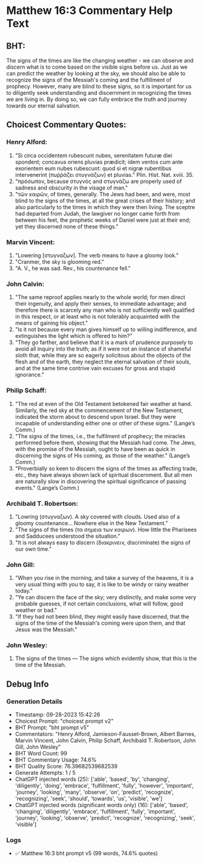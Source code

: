 # Matthew 16:3 Commentary Help Text

## BHT:
The signs of the times are like the changing weather - we can observe and discern what is to come based on the visible signs before us. Just as we can predict the weather by looking at the sky, we should also be able to recognize the signs of the Messiah's coming and the fulfillment of prophecy. However, many are blind to these signs, so it is important for us to diligently seek understanding and discernment in recognizing the times we are living in. By doing so, we can fully embrace the truth and journey towards our eternal salvation.

## Choicest Commentary Quotes:
### Henry Alford:
1. "Si circa occidentem rubescunt nubes, serenitatem futuræ diei spondent; concavus oriens pluvias prædicit; idem ventos cum ante exorientem eum nubes rubescunt: quod si et nigræ rubentibus intervenerint (πυῤῥάζει στυγνάζων) et pluvias." Plin. Hist. Nat. xviii. 35.
2. "πρόσωπον, because στυγνός and στυγνάζω are properly used of sadness and obscurity in the visage of man."
3. "τῶν καιρῶν, of times, generally. The Jews had been, and were, most blind to the signs of the times, at all the great crises of their history; and also particularly to the times in which they were then living. The sceptre had departed from Judah, the lawgiver no longer came forth from between his feet, the prophetic weeks of Daniel were just at their end; yet they discerned none of these things."

### Marvin Vincent:
1. "Lowering [στυγναζων]. The verb means to have a gloomy look."
2. "Cranmer, the sky is glooming red."
3. "A. V., he was sad. Rev., his countenance fell."

### John Calvin:
1. "The same reproof applies nearly to the whole world; for men direct their ingenuity, and apply their senses, to immediate advantage; and therefore there is scarcely any man who is not sufficiently well qualified in this respect, or at least who is not tolerably acquainted with the means of gaining his object."
2. "Is it not because every man gives himself up to willing indifference, and extinguishes the light which is offered to him?"
3. "They go farther, and believe that it is a mark of prudence purposely to avoid all inquiry into the truth; as if it were not an instance of shameful sloth that, while they are so eagerly solicitous about the objects of the flesh and of the earth, they neglect the eternal salvation of their souls, and at the same time contrive vain excuses for gross and stupid ignorance."

### Philip Schaff:
1. "The red at even of the Old Testament betokened fair weather at hand. Similarly, the red sky at the commencement of the New Testament, indicated the storm about to descend upon Israel. But they were incapable of understanding either one or other of these signs." (Lange’s Comm.)
2. "The signs of the times, i.e., the fulfilment of prophecy; the miracles performed before them, showing that the Messiah had come. The Jews, with the promise of the Messiah, ought to have been as quick in discerning the signs of His coming, as those of the weather." (Lange’s Comm.)
3. "Proverbially so keen to discern the signs of the times as affecting trade, etc., they have always shown lack of spiritual discernment. But all men are naturally slow in discovering the spiritual significance of passing events." (Lange’s Comm.)

### Archibald T. Robertson:
1. "Lowring (στυγναζων). A sky covered with clouds. Used also of a gloomy countenance... Nowhere else in the New Testament."
2. "The signs of the times (τα σημεια των καιρων). How little the Pharisees and Sadducees understood the situation."
3. "It is not always easy to discern (διακρινειν, discriminate) the signs of our own time."

### John Gill:
1. "When you rise in the morning, and take a survey of the heavens, it is a very usual thing with you to say, it is like to be windy or rainy weather today." 
2. "Ye can discern the face of the sky; very distinctly, and make some very probable guesses, if not certain conclusions, what will follow, good weather or bad."
3. "If they had not been blind, they might easily have discerned, that the signs of the time of the Messiah's coming were upon them, and that Jesus was the Messiah."

### John Wesley:
1. The signs of the times — The signs which evidently show, that this is the time of the Messiah.


## Debug Info
### Generation Details
- Timestamp: 09-28-2023 15:42:26
- Choicest Prompt: "choicest prompt v2"
- BHT Prompt: "bht prompt v5"
- Commentators: "Henry Alford, Jamieson-Fausset-Brown, Albert Barnes, Marvin Vincent, John Calvin, Philip Schaff, Archibald T. Robertson, John Gill, John Wesley"
- BHT Word Count: 99
- BHT Commentary Usage: 74.6%
- BHT Quality Score: 76.39682539682539
- Generate Attempts: 1 / 5
- ChatGPT injected words (25):
	['able', 'based', 'by', 'changing', 'diligently', 'doing', 'embrace', 'fulfillment', 'fully', 'however', 'important', 'journey', 'looking', 'many', 'observe', 'on', 'predict', 'recognize', 'recognizing', 'seek', 'should', 'towards', 'us', 'visible', 'we']
- ChatGPT injected words (significant words only) (16):
	['able', 'based', 'changing', 'diligently', 'embrace', 'fulfillment', 'fully', 'important', 'journey', 'looking', 'observe', 'predict', 'recognize', 'recognizing', 'seek', 'visible']

### Logs
- ✅ Matthew 16:3 bht prompt v5 (99 words, 74.6% quotes)